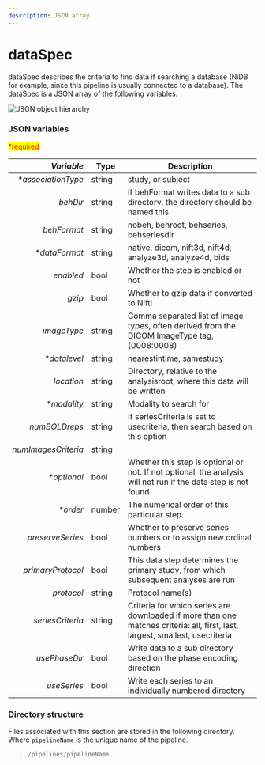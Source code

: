 ```yaml
---
description: JSON array
---
```


# dataSpec

dataSpec describes the criteria to find data if searching a database (NiDB for example, since this pipeline is usually connected to a database). The dataSpec is a JSON array of the following variables.

![JSON object hierarchy](https://mermaid.ink/img/pako:eNptkj1rwzAQhv-KURYFHMjgLip0apdSWqhXQ7la50SNZAt90JiQ\_96TazkljQfdY91jvebsE2sHiUywnQO7L17em76gyw1D4M\_12-tE683mQUIAnpb1\_UWh\_Q8L7QF2yDNc9a2yqFWPni90ZeDRolMG--D5H85WyiTLx88vbEnJkPv5PjkhSkVJc71hGAQfHSkZbjjSxZ3n07p0fw9MEfR6KWEq\_9vQgx698jzDokwPpHmAA0PDmEruLqOZB11bbHmGS8qosci7Rae0Fquuw7vttvTBDQcUq6qqZt58Kxn2orJHVjKDzoCS9JlP6ayGhT0abJgglNhB1KFhTX8mNVpKwCepwuCY6EB7LBnEMNRj3zIRXMQsPSqgv8bM1vkHKAnHcw)

### JSON variables

<mark style="color:red;">\*required</mark>

|      _**Variable**_ | **Type** | **Description**                                                                                                              |
| ------------------: | -------- | ---------------------------------------------------------------------------------------------------------------------------- |
| _\*associationType_ | string   | study, or subject                                                                                                            |
|            _behDir_ | string   | if behFormat writes data to a sub directory, the directory should be named this                                              |
|         _behFormat_ | string   | nobeh, behroot, behseries, behseriesdir                                                                                      |
|      _\*dataFormat_ | string   | native, dicom, nift3d, nift4d, analyze3d, analyze4d, bids                                                                    |
|           _enabled_ | bool     | Whether the step is enabled or not                                                                                           |
|              _gzip_ | bool     | Whether to gzip data if converted to Nifti                                                                                   |
|         _imageType_ | string   | Comma separated list of image types, often derived from the DICOM ImageType tag, (0008:0008)                                 |
|       _\*datalevel_ | string   | nearestintime, samestudy                                                                                                     |
|          _location_ | string   | Directory, relative to the analysisroot, where this data will be written                                                     |
|        _\*modality_ | string   | Modality to search for                                                                                                       |
|       _numBOLDreps_ | string   | If seriesCriteria is set to usecriteria, then search based on this option                                                    |
| _numImagesCriteria_ | string   |                                                                                                                              |
|        _\*optional_ | bool     | Whether this step is optional or not. If not optional, the analysis will not run if the data step is not found               |
|           _\*order_ | number   | The numerical order of this particular step                                                                                  |
|    _preserveSeries_ | bool     | Whether to preserve series numbers or to assign new ordinal numbers                                                          |
|   _primaryProtocol_ | bool     | This data step determines the primary study, from which subsequent analyses are run                                          |
|          _protocol_ | string   | Protocol name(s)                                                                                                             |
|    _seriesCriteria_ | string   | Criteria for which series are downloaded if more than one matches criteria: all, first, last, largest, smallest, usecriteria |
|       _usePhaseDir_ | bool     | Write data to a sub directory based on the phase encoding direction                                                          |
|         _useSeries_ | bool     | Write each series to an individually numbered directory                                                                      |

### Directory structure

Files associated with this section are stored in the following directory. Where `pipelineName` is the unique name of the pipeline.

> `/pipelines/pipelineName`
